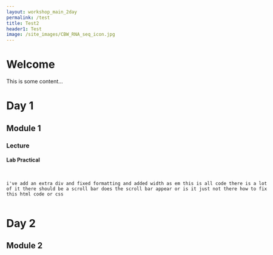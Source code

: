 ```yaml
---
layout: workshop_main_2day
permalink: /test
title: Test2
header1: Test
image: /site_images/CBW_RNA_seq_icon.jpg
---
```


# Welcome

This is some content...

# Day 1

## Module 1

### Lecture

#### Lab Practical


<div style="width: 50em; overflow:scroll">


<pre><code>
i've add an extra div and fixed formatting and added width as em this is all code there is a lot of it there should be a scroll bar does the scroll bar appear or is it just not there how to fix this html code or css
</code></pre>


</div>



# Day 2

## Module 2
